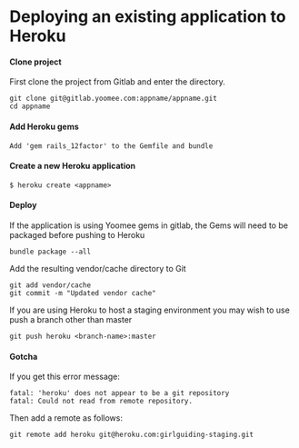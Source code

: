 # Deploying an existing application to Heroku

#### Clone project

First clone the project from Gitlab and enter the directory.

```
git clone git@gitlab.yoomee.com:appname/appname.git
cd appname
```

#### Add Heroku gems

```
Add 'gem rails_12factor' to the Gemfile and bundle
```

#### Create a new Heroku application

```
$ heroku create <appname>
```


#### Deploy

If the application is using Yoomee gems in gitlab, the Gems will need to be packaged before pushing to Heroku

```
bundle package --all
```

Add the resulting vendor/cache directory to Git


```
git add vendor/cache
git commit -m "Updated vendor cache"
```

If you are using Heroku to host a staging environment you may wish to use push a branch other than master

```
git push heroku <branch-name>:master
```

#### Gotcha

If you get this error message:

```
fatal: 'heroku' does not appear to be a git repository
fatal: Could not read from remote repository.
```

Then add a remote as follows:

```
git remote add heroku git@heroku.com:girlguiding-staging.git
```